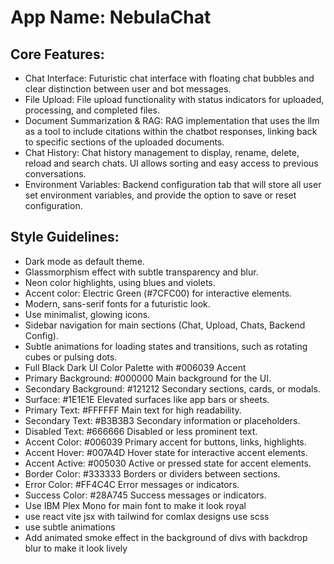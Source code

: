 # **App Name**: NebulaChat

## Core Features:

- Chat Interface: Futuristic chat interface with floating chat bubbles and clear distinction between user and bot messages.
- File Upload: File upload functionality with status indicators for uploaded, processing, and completed files.
- Document Summarization & RAG: RAG implementation that uses the llm as a tool to include citations within the chatbot responses, linking back to specific sections of the uploaded documents.
- Chat History: Chat history management to display, rename, delete, reload and search chats. UI allows sorting and easy access to previous conversations.
- Environment Variables: Backend configuration tab that will store all user set environment variables, and provide the option to save or reset configuration.

## Style Guidelines:

- Dark mode as default theme.
- Glassmorphism effect with subtle transparency and blur.
- Neon color highlights, using blues and violets.
- Accent color: Electric Green (#7CFC00) for interactive elements.
- Modern, sans-serif fonts for a futuristic look.
- Use minimalist, glowing icons.
- Sidebar navigation for main sections (Chat, Upload, Chats, Backend Config).
- Subtle animations for loading states and transitions, such as rotating cubes or pulsing dots.
- Full Black Dark UI Color Palette with #006039 Accent
- Primary Background: #000000 Main background for the UI.
- Secondary Background: #121212 Secondary sections, cards, or modals.
- Surface: #1E1E1E Elevated surfaces like app bars or sheets.
- Primary Text: #FFFFFF Main text for high readability.
- Secondary Text: #B3B3B3 Secondary information or placeholders.
- Disabled Text: #666666 Disabled or less prominent text.
- Accent Color: #006039 Primary accent for buttons, links, highlights.
- Accent Hover: #007A4D Hover state for interactive accent elements.
- Accent Active: #005030 Active or pressed state for accent elements.
- Border Color: #333333 Borders or dividers between sections.
- Error Color: #FF4C4C Error messages or indicators.
- Success Color: #28A745 Success messages or indicators.
- Use IBM Plex Mono for main font to make it look royal
- use react vite jsx with tailwind for comlax designs use scss
- use subtle animations
- Add animated smoke effect in the background of divs with backdrop blur to make it look lively